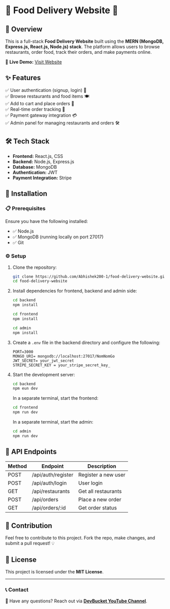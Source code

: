 # 🍔 Food Delivery Website 🚀

## 📌 Overview
This is a full-stack **Food Delivery Website** built using the **MERN (MongoDB, Express.js, React.js, Node.js) stack**. The platform allows users to browse restaurants, order food, track their orders, and make payments online.

<!-- ![Website Preview](https://via.placeholder.com/800x400.png?text=Food+Delivery+Website+Preview) -->

🔗 **Live Demo:** [Visit Website](#)

## ✨ Features
✅ User authentication (signup, login) 🔐  
✅ Browse restaurants and food items 🍽️  
✅ Add to cart and place orders 🛒  
✅ Real-time order tracking 📍  
✅ Payment gateway integration 💳  
✅ Admin panel for managing restaurants and orders 🛠️  

## 🛠️ Tech Stack
- **Frontend:** React.js, CSS
- **Backend:** Node.js, Express.js
- **Database:** MongoDB
- **Authentication:** JWT
- **Payment Integration:** Stripe

## 🚀 Installation

### 📋 Prerequisites
Ensure you have the following installed:
- ✅ Node.js
- ✅ MongoDB (running locally on port 27017)
- ✅ Git

### ⚙️ Setup
1. Clone the repository:
   ```bash
   git clone https://github.com/Abhishek200-1/food-delivery-website.git
   cd food-delivery-website
   ```

2. Install dependencies for frontend, backend and admin side:
   ```bash
   cd backend
   npm install
   ```

   ```bash
   cd frontend
   npm install
   ```

   ```bash
   cd admin
   npm install
   ```

3. Create a `.env` file in the backend directory and configure the following:
   ```env
   PORT=3000
   MONGO_URI= mongodb://localhost:27017/NomNomGo
   JWT_SECRET= your_jwt_secret
   STRIPE_SECRET_KEY = your_stripe_secret_key_
   ```

4. Start the development server:
   ```bash
   cd backend
   npm eun dev
   ```
   In a separate terminal, start the frontend:
   ```bash
   cd frontend
   npm run dev
   ```
   In a separate terminal, start the admin:
   ```bash
   cd admin
   npm run dev
   ```

## 📌 API Endpoints
| Method | Endpoint             | Description                |
|--------|----------------------|----------------------------|
| POST   | /api/auth/register   | Register a new user       |
| POST   | /api/auth/login      | User login                |
| GET    | /api/restaurants     | Get all restaurants       |
| POST   | /api/orders          | Place a new order         |
| GET    | /api/orders/:id      | Get order status          |

## 🤝 Contribution
Feel free to contribute to this project. Fork the repo, make changes, and submit a pull request! 💡

## 📜 License
This project is licensed under the **MIT License**.

---
### 📞 Contact
📧 Have any questions? Reach out via [**DevBucket YouTube Channel**](https://www.youtube.com/@DevBucket).

